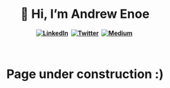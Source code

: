 <p>
  <h1 align="center"><b>👋 Hi, I’m Andrew Enoe</h1>
</p>
<p align="center">
<a href="https://www.linkedin.com/in/andrew-enoe/"><img src="https://img.shields.io/badge/LinkedIn-01020d?style=for-the-badge&logo=linkedin&logoColor=white" alt="LinkedIn" /></a>&nbsp;
<a href="https://twitter.com/andrewKins_"><img src="https://img.shields.io/badge/Twitter-1DA1F2?style=for-the-badge&logo=twitter&logoColor=white" alt="Twitter" /></a>&nbsp;
<a href="https://medium.com/@andrewm.enoe"><img src="https://img.shields.io/badge/Medium-0aaf19?style=for-the-badge&logo=medium&logoColor=white" alt="Medium" /></a>&nbsp;
</p>
<br />
<p>
<h1 align="center" >Page under construction :)</h1>
</p>
